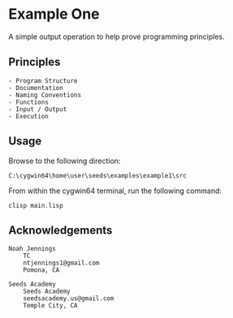 # Example One 

A simple output operation to help prove programming principles. 

## Principles 

    - Program Structure 
    - Documentation
    - Naming Conventions
    - Functions 
    - Input / Output 
    - Execution
    

## Usage

Browse to the following direction: 

```
C:\cygwin64\home\user\seeds\examples\example1\src
```

From within the cygwin64 terminal, run the following command: 

```
clisp main.lisp
```

## Acknowledgements

    Noah Jennings 
        TC 
        ntjennings1@gmail.com
        Pomona, CA
        
    Seeds Academy 
        Seeds Academy
        seedsacademy.us@gmail.com
        Temple City, CA 


